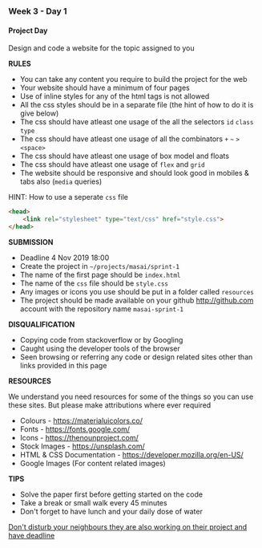 ### Week 3 - Day 1

#### Project Day

Design and code a website for the topic assigned to you


**RULES**

- You can take any content you require to build the project for the web
- Your website should have a minimum of four pages
- Use of inline styles for any of the html tags is not allowed
- All the css styles should be in a separate file (the hint of how to do it is give below)
- The css should have atleast one usage of the all the selectors `id` `class` `type`
- The css should have atleast one usage of all the combinators `+` `~` `>` `<space>` 
- The css should have atleast one usage of box model and floats
- The css should have atleast one usage of `flex` and `grid` 
- The website should be responsive and should look good in mobiles & tabs also (`media` queries) 


HINT: How to use a seperate `css` file

```html
<head>
	<link rel="stylesheet" type="text/css" href="style.css">
</head>
```


**SUBMISSION**

- Deadline 4 Nov 2019 18:00
- Create the project in `~/projects/masai/sprint-1`
- The name of the first page should be `index.html`
- The name of the `css` file should be `style.css`
- Any images or icons you use should be put in a folder called `resources`
- The project should be made available on your github http://github.com account with the repository name `masai-sprint-1`



**DISQUALIFICATION**

- Copying code from stackoverflow or by Googling
- Caught using the developer tools of the browser
- Seen browsing or referring any code or design related sites other than links provided in this page



**RESOURCES**

We understand you need resources for some of the things so you can use these sites. But please make attributions where ever required

- Colours - <https://materialuicolors.co/>
- Fonts - <https://fonts.google.com/>
- Icons - <https://thenounproject.com/> 
- Stock Images - <https://unsplash.com/> 
- HTML & CSS Documentation - <https://developer.mozilla.org/en-US/>
- Google Images (For content related images)



**TIPS**

- Solve the paper first before getting started on the code
- Take a break or small walk every 45 minutes
- Don't forget to have lunch and your daily dose of water



<u>Don't disturb your neighbours they are also working on their project and have deadline</u>